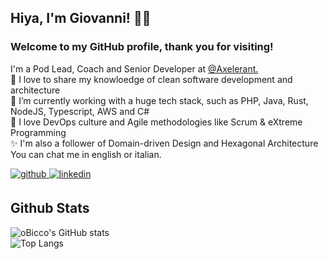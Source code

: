 ## Hiya, I'm Giovanni! 👋🏻
### Welcome to my GitHub profile, thank you for visiting!  
I'm a Pod Lead, Coach and Senior Developer at <a href="https://www.axelerant.it/" target="_blank">@Axelerant.</a><br />
👀 I love to share my knowloedge of clean software development and architecture<br />
🌱 I’m currently working with a huge tech stack, such as PHP, Java, Rust, NodeJS, Typescript, AWS and C#<br />
💞️ I love DevOps culture and Agile methodologies like Scrum & eXtreme Programming<br />
✨ I'm also a follower of Domain-driven Design and Hexagonal Architecture<br />
You can chat me in english or italian.

<a href="https://github.com/gscioni-innoteam" target="_blank">
<img src=https://img.shields.io/badge/github-%2324292e.svg?&style=for-the-badge&logo=github&logoColor=white alt=github style="margin-bottom: 5px;" />
</a>
<a href="https://linkedin.com/in/giovanni-paolo-scioni" target="_blank">
<img src=https://img.shields.io/badge/linkedin-%231E77B5.svg?&style=for-the-badge&logo=linkedin&logoColor=white alt=linkedin style="margin-bottom: 5px;" />
</a>

## Github Stats  
![oBicco's GitHub stats](https://github-readme-stats.vercel.app/api?username=gscioni-innoteam&count_private=true&show_icons=true&theme=dark#gh-dark-mode-only)\
![Top Langs](https://github-readme-stats.vercel.app/api/top-langs/?username=gscioni-innoteam&layout=compact&theme=dark#gh-dark-mode-only)
<!---
gscioni-innoteam/gscioni-innoteam is a ✨ special ✨ repository because its `README.md` (this file) appears on your GitHub profile.
You can click the Preview link to take a look at your changes.
--->
